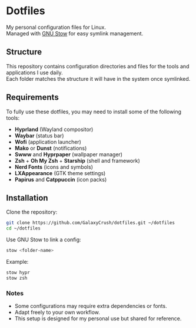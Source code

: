 # Dotfiles

My personal configuration files for Linux.  
Managed with [GNU Stow](https://www.gnu.org/software/stow/) for easy symlink management.

## Structure

This repository contains configuration directories and files for the tools and applications I use daily.  
Each folder matches the structure it will have in the system once symlinked.

## Requirements

To fully use these dotfiles, you may need to install some of the following tools:

- **Hyprland** (Wayland compositor)
- **Waybar** (status bar)
- **Wofi** (application launcher)
- **Mako** or **Dunst** (notifications)
- **Swww** and **Hyprpaper** (wallpaper manager)
- **Zsh** + **Oh My Zsh** + **Starship** (shell and framework)
- **Nerd Fonts** (icons and symbols)
- **LXAppearance** (GTK theme settings)
- **Papirus** and **Catppuccin** (icon packs)

## Installation

Clone the repository:

```bash
git clone https://github.com/GalaxyCrush/dotfiles.git ~/dotfiles
cd ~/dotfiles
```

Use GNU Stow to link a config:

```bash
stow <folder-name>
```

Example:

```bash
stow hypr
stow zsh
```

### Notes

- Some configurations may require extra dependencies or fonts.
- Adapt freely to your own workflow.
- This setup is designed for my personal use but shared for reference.
